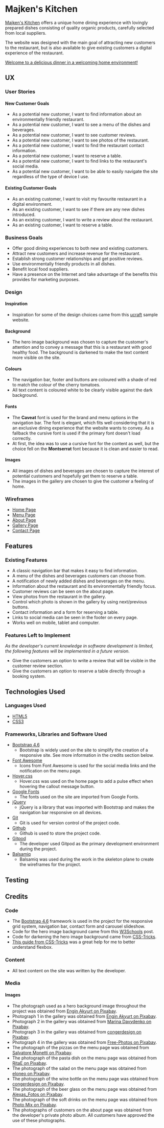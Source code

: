 # Majken's Kitchen

[Majken's Kitchen](https://mangez84.github.io/majkenskitchen/) offers a unique home dining experience with lovingly prepared dishes consisting of quality organic products, carefully selected from local suppliers.

The website was designed with the main goal of attracting new customers to the restaurant, but is also available to give existing customers a digital experience of the restaurant.

[Welcome to a delicious dinner in a welcoming home environment!](https://mangez84.github.io/majkenskitchen/)

## UX

### User Stories

#### New Customer Goals

- As a potential new customer, I want to find information about an environmentally friendly restaurant.
- As a potential new customer, I want to see a menu of the dishes and beverages.
- As a potential new customer, I want to see customer reviews.
- As a potential new customer, I want to see photos of the restaurant.
- As a potential new customer, I want to find the restaurant contact information.
- As a potential new customer, I want to reserve a table.
- As a potential new customer, I want to find links to the restaurant's social media.
- As a potential new customer, I want to be able to easily navigate the site regardless of the type of device I use.

#### Existing Customer Goals

- As an existing customer, I want to visit my favourite restaurant in a digital environment.
- As an existing customer, I want to see if there are any new dishes introduced.
- As an existing customer, I want to write a review about the restaurant.
- As an existing customer, I want to reserve a table.

### Business Goals

- Offer good dining experiences to both new and existing customers.
- Attract new customers and increase revenue for the restaurant.
- Establish strong customer relationships and get positive reviews.
- Use environmentally friendly products in all dishes.
- Benefit local food suppliers.
- Have a presence on the Internet and take advantage of the benefits this provides for marketing purposes.

### Design

#### Inspiration

- Inspiration for some of the design choices came from this [ucraft](https://preview-to-thryliko.ucraft.site/) sample website.

#### Background

- The hero image background was chosen to capture the customer's attention and to convey a message that this is a restaurant with good healthy food. The background is darkened to make the text content more visible on the site. 

#### Colours

- The navigation bar, footer and buttons are coloured with a shade of red to match the colour of the cherry tomatoes. 
- All text content is coloured white to be clearly visible against the dark background.

#### Fonts

- The **Caveat** font is used for the brand and menu options in the navigation bar. The font is elegant, which fits well considering that it is an exclusive dining experience that the website wants to convey. As a fallback the cursive font is used if the primary font doesn't load correctly.
- At first, the idea was to use a cursive font for the content as well, but the choice fell on the **Montserrat** font because it is clean and easier to read.

#### Images

- All images of dishes and beverages are chosen to capture the interest of potential customers and hopefully get them to reserve a table.
- The images in the gallery are chosen to give the customer a feeling of home.

### Wireframes

- [Home Page](assets/wireframes/majkenskitchen_home.pdf)
- [Menu Page](assets/wireframes/majkenskitchen_menu.pdf)
- [About Page](assets/wireframes/majkenskitchen_about.pdf)
- [Gallery Page](assets/wireframes/majkenskitchen_gallery.pdf)
- [Contact Page](assets/wireframes/majkenskitchen_contact.pdf)

## Features

### Existing Features

- A classic navigation bar that makes it easy to find information.
- A menu of the dishes and beverages customers can choose from. 
- A notification of newly added dishes and beverages on the menu.
- Information about the restaurant and its environmentally friendly focus.
- Customer reviews can be seen on the about page.
- View photos from the restaurant in the gallery. 
- Control which photo is shown in the gallery by using next/previous buttons.
- Contact information and a form for reserving a table.
- Links to social media can be seen in the footer on every page.
- Works well on mobile, tablet and computer.

### Features Left to Implement

*As the developer's current knowledge in software development is limited, the following features will be implemented in a future version.*

- Give the customers an option to write a review that will be visible in the customer review section.
- Give the customers an option to reserve a table directly through a booking system.

## Technologies Used

### Languages Used

- [HTML5](https://en.wikipedia.org/wiki/HTML5)
- [CSS3](https://en.wikipedia.org/wiki/CSS)

### Frameworks, Libraries and Software Used
- [Bootstrap 4.6](https://getbootstrap.com/docs/4.6/getting-started/introduction/)
    - Bootstrap is widely used on the site to simplify the creation of a responsive site. See more information in the credits section below.
- [Font Awesome](https://fontawesome.com/)
    - Icons from Font Awesome is used for the social media links and the notification on the menu page.
- [Hover.css](https://github.com/IanLunn/Hover)
    - Hover.css was used on the home page to add a pulse effect when hovering the callout message button.
- [Google Fonts](https://fonts.google.com/)
    - The fonts used on the site are imported from Google Fonts.
- [jQuery](https://jquery.com/)
    - jQuery is a library that was imported with Bootstrap and makes the navigation bar responsive on all devices.
- [Git](https://git-scm.com/)
    - Git is used for version control of the project code.
- [Github](https://github.com/)
    - Github is used to store the project code.
- [Gitpod](https://gitpod.io/)
    - The developer used Gitpod as the primary development environment during the project.
- [Balsamiq](https://balsamiq.com/)
    - Balsamiq was used during the work in the skeleton plane to create the wireframes for the project.

## Testing

## Credits

### Code

- The [Bootstrap 4.6](https://getbootstrap.com/docs/4.6/getting-started/introduction/) framework is used in the project for the responsive grid system, navigation bar, contact form and carousel slideshow.
- Code for the hero image background came from this [W3Schools](https://www.w3schools.com/howto/tryit.asp?filename=tryhow_css_full_page) post.
- Code for darkening the hero image background came from [CSS-Tricks](https://css-tricks.com/design-considerations-text-images/).
- [This guide from CSS-Tricks](https://css-tricks.com/snippets/css/a-guide-to-flexbox/) was a great help for me to better understand flexbox.

### Content

- All text content on the site was written by the developer.

### Media

#### Images

- The photograph used as a hero background image throughout the project was obtained from [Engin Akyurt on Pixabay](https://pixabay.com/photos/casserole-dish-vegetable-tomato-2776735/).
- Photograph 1 in the gallery was obtained from [Engin Akyurt on Pixabay](https://pixabay.com/photos/table-wine-invite-food-champagne-2439953/).
- Photograph 2 in the gallery was obtained from [Marina Davydenko on Pixabay](https://pixabay.com/photos/flour-eggs-pie-holiday-home-4991407/).
- Photograph 3 in the gallery was obtained from [congerdesign on Pixabay](https://pixabay.com/photos/vegetables-vegetable-basket-harvest-752153/).
- Photograph 4 in the gallery was obtained from [Free-Photos on Pixabay](https://pixabay.com/photos/restaurant-food-lunch-dinner-691397/).
- The photograph of the pizzas on the menu page was obtained from [Salvatore Monetti on Pixabay](https://pixabay.com/photos/pizza-pizzeria-food-alimentari-2810589/).
- The photograph of the pasta dish on the menu page was obtained from [RitaE on Pixabay](https://pixabay.com/photos/tortellini-noodles-pasta-italian-3137649/).
- The photograph of the salad on the menu page was obtained from [eloneo on Pixabay](https://pixabay.com/photos/salad-healthy-food-tomato-kitchen-1264107/).
- The photograph of the wine bottle on the menu page was obtained from [congerdesign on Pixabay](https://pixabay.com/photos/wine-red-wine-glass-drink-alcohol-541922/).
- The photograph of the beer glass on the menu page was obtained from [Alexas_Fotos on Pixabay](https://pixabay.com/photos/beer-beer-garden-thirst-glass-mug-2288121/).
- The photograph of the soft drinks on the menu page was obtained from [Photo Mix on Pixabay](https://pixabay.com/photos/drink-glass-lime-mint-cold-fresh-1532300/).
- The photographs of customers on the about page was obtained from the developer's private photo album. All customers have approved the use of these photographs.